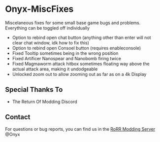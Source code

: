 # Onyx-MiscFixes

Miscelaneous fixes for some small base game bugs and problems.
Everything can be toggled off individually

- Option to rebind open chat button (anything other than enter will not clear chat window, idk how to fix this)
- Option to rebind open Consoel button (requires enableconsole)
- Fixed Tooltip sometimes being in the wrong position
- Fixed Artificer Nanospear and Nanobomb firing twice
- Fixed Magmaworm attack hitbox sometimes floating way above the actual attack area, making it undodgeable
- Unlocked zoom out to allow zooming out as far as on a 4k Display

## Special Thanks To
* The Return Of Modding Discord

## Contact
For questions or bug reports, you can find us in the [RoRR Modding Server](https://discord.gg/VjS57cszMq) @Onyx
